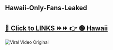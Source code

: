 
 ## Hawaii-Only-Fans-Leaked

# <h2><a href="https://clipsfans.com/Hawaii&ref=git">🔗 Click to LINKS ⏩⏩ 👉 🟢 Hawaii </a></h2>

<a href="https://clipsfans.com/Hawaii&ref=git" rel="nofollow" data-target="animated-image.originalLink"><img src="https://i.ibb.co.com/xMMVF88/686577567.gif" alt="Viral Video Original" style="max-width: 100%; display: inline-block;" data-target="animated-image.originalImage"></a>
